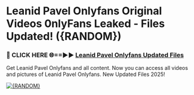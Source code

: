 # Leanid Pavel Onlyfans Original Videos 0nlyFans Leaked - Files Updated! ({RANDOM})

<h3>🔴 CLICK HERE 🌐==►► <a href="https://betterlinks.top/A2PfLJ" rel="nofollow">Leanid Pavel Onlyfans Updated Files</a></h3>

Get Leanid Pavel Onlyfans and all content. Now you can access all videos and pictures of Leanid Pavel Onlyfans. New Updated Files 2025!

[![{RANDOM}](https://i.imgur.com/ppqm5kG.gif)](https://betterlinks.top/A2PfLJ)